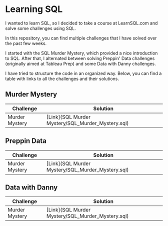# Learning SQL

I wanted to learn SQL, so I decided to take a course at LearnSQL.com and solve some challenges using SQL.

In this repository, you can find multiple challenges that I have solved over the past few weeks. 

I started with the SQL Murder Mystery, which provided a nice introduction to SQL. 
After that, I alternated between solving Preppin' Data challenges (originally aimed at Tableau Prep) and some Data with Danny challenges.

I have tried to structure the code in an organized way. Below, you can find a table with links to all the challenges and their solutions.

## Murder Mystery

|Challenge|Solution|
|-|-|
|Murder Mystery |[Link](SQL Murder Mystery/SQL_Murder_Mystery.sql) |

## Preppin Data

|Challenge|Solution|
|-|-|
|Murder Mystery |[Link](SQL Murder Mystery/SQL_Murder_Mystery.sql) |

## Data with Danny

|Challenge|Solution|
|-|-|
|Murder Mystery |[Link](SQL Murder Mystery/SQL_Murder_Mystery.sql) |
